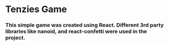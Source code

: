 # Tenzies Game

### This simple game was created using React. Different 3rd party libraries like nanoid, and react-confetti were used in the project. 


